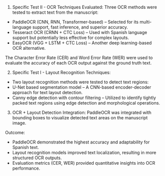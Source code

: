 
1. Specific Test II - OCR Techniques Evaluated:
Three OCR methods were tested to extract text from the manuscript:
- PaddleOCR (CNN, RNN, Transformer-based) – Selected for its multi-language support, fast inference, and superior accuracy.
- Tesseract OCR (CRNN + CTC Loss) – Used with Spanish language support but potentially less effective for complex layouts.
- EasyOCR (VGG + LSTM + CTC Loss) – Another deep learning-based OCR alternative.

The Character Error Rate (CER) and Word Error Rate (WER) were used to evaluate the accuracy of each OCR output against the ground truth text.

2. Specific Test I - Layout Recognition Techniques:
- Two layout recognition methods were tested to detect text regions:
- U-Net based segmentation model – A CNN-based encoder-decoder approach for text layout detection.
- Canny edge detection with contour filtering – Utilized to identify tightly packed text regions using edge detection and morphological operations.

3. OCR + Layout Detection Integration:
PaddleOCR was integrated with bounding boxes to visualize detected text areas on the manuscript image.

Outcome:
- PaddleOCR demonstrated the highest accuracy and adaptability for Spanish text.
- Layout recognition models improved text localization, resulting in more structured OCR outputs.
- Evaluation metrics (CER, WER) provided quantitative insights into OCR performance.
